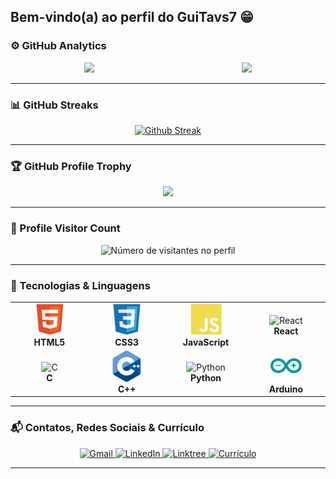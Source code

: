 ## Bem-vindo(a) ao perfil do GuiTavs7 😁

### ⚙️ GitHub Analytics

<div align="center" style="display: flex; justify-content: space-between;">
    <a href="https://github.com/GuiTavs7" style="flex: 1;">
        <img height="180em" src="https://github-readme-stats.vercel.app/api?username=GuiTavs7&show_icons=true&theme=tokyonight&include_all_commits=true&count_private=true"/>
    </a>
    <a href="https://github.com/GuiTavs7" style="flex: 1;">
        <img height="180em" src="https://github-readme-stats.vercel.app/api/top-langs/?username=GuiTavs7&layout=compact&langs_count=6&theme=tokyonight"/>
    </a>
</div>

--- 


### 📊 GitHub Streaks

<div align="center">
  <a href="https://github.com/GuiTavs7">
    <img height="180em" src="https://streak-stats.demolab.com?user=GuiTavs7&theme=tokyonight" alt="Github Streak"/>
  </a>
</div>


--- 

### 🏆 GitHub Profile Trophy

<p align="center">
  <a
    href="https://github.com/ryo-ma/github-profile-trophy"
    title="repositório de troféus"
  >
    <img
      width="800"
      src="https://github-profile-trophy.vercel.app/?username=GuiTavs7&column=8&theme=darkhub&no-frame=true&no-bg=true"
    />
  </a>
</p>

---

<div>
  <h3><b>📍 Profile Visitor Count</b></h3>
</div>

<p align="center">
  <img
    src="https://visitor-badge.laobi.icu/badge?page_id=GuiTavs7"
    alt="Número de visitantes no perfil"
  />
</p>

---

### 👾 Tecnologias & Linguagens

<div align="center">

<table>
  <tr>
    <td align="center" width="130">
      <img src="https://raw.githubusercontent.com/devicons/devicon/master/icons/html5/html5-original.svg" width="50" height="50" alt="HTML"/>
      <br><b>HTML5</b>
    </td>
    <td align="center" width="130">
      <img src="https://raw.githubusercontent.com/devicons/devicon/master/icons/css3/css3-original.svg" width="50" height="50" alt="CSS"/>
      <br><b>CSS3</b>
    </td>
    <td align="center" width="130">
      <img src="https://raw.githubusercontent.com/devicons/devicon/master/icons/javascript/javascript-plain.svg" width="50" height="50" alt="JavaScript"/>
      <br><b>JavaScript</b>
    </td>
    <td align="center" width="130">
      <img src="https://cdn.jsdelivr.net/gh/devicons/devicon/icons/react/react-original.svg" width="50" height="50" alt="React"/>
      <br><b>React</b>
    </td>
  </tr>
  <tr>
    <td align="center" width="130">
      <img src="https://github.com/user-attachments/assets/4f1a13d3-88f6-4836-8d2a-e757f8f2ca34" width="50" height="50" alt="C"/>
      <br><b>C</b>
    </td>
    <td align="center" width="130">
      <img src="https://raw.githubusercontent.com/devicons/devicon/master/icons/cplusplus/cplusplus-original.svg" width="50" height="50" alt="C++"/>
      <br><b>C++</b>
    </td>
    <td align="center" width="130">
      <img src="https://cdn.jsdelivr.net/gh/devicons/devicon/icons/python/python-original.svg" width="50" height="50" alt="Python"/>
      <br><b>Python</b>
    </td>
    <td align="center" width="130">
      <img src="https://raw.githubusercontent.com/devicons/devicon/master/icons/arduino/arduino-original.svg" width="50" height="50" alt="Arduino"/>
      <br><b>Arduino</b>
    </td>
  </tr>
</table>

</div>


---
 
  ###  📬 Contatos, Redes Sociais & Currículo
 
<div align="center"> 

<a href="https://mail.google.com/mail/u/0/#inbox">
  <img src="https://img.shields.io/badge/Gmail-%23333?style=for-the-badge&logo=gmail&logoColor=white" alt="Gmail"/>
</a>
<a href="https://www.linkedin.com/in/guilherme-tavares-439238188/" target="_blank">
  <img src="https://img.shields.io/badge/LinkedIn-%230077B5?style=for-the-badge&logo=linkedin&logoColor=white" alt="LinkedIn"/>
</a>
<a href="https://linktr.ee/gui_tavs7">
  <img src="https://img.shields.io/badge/Linktree-39E09B?style=for-the-badge&logo=linktree&logoColor=white" alt="Linktree"/>
</a>
<a href="https://docs.google.com/document/d/1nHm5fOoHPYLbhphsE5-MuTnwoF7aSio5IcfR2kqhmLg/edit?tab=t.0">
  <img src="https://img.shields.io/badge/Currículo-4285F4?style=for-the-badge&logo=google-docs&logoColor=white" alt="Currículo"/>
</a>

---
 
</div>
